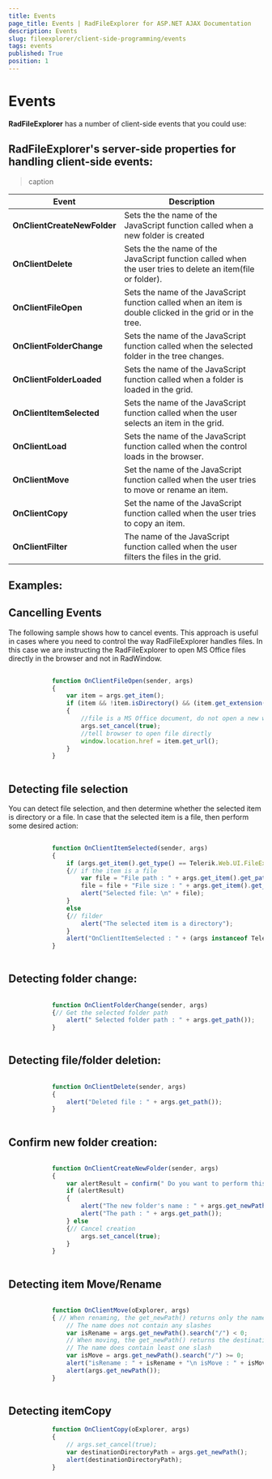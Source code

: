 ```yaml
---
title: Events
page_title: Events | RadFileExplorer for ASP.NET AJAX Documentation
description: Events
slug: fileexplorer/client-side-programming/events
tags: events
published: True
position: 1
---
```


# Events



**RadFileExplorer** has a number of client-side events that you could use:

## RadFileExplorer's server-side properties for handling client-side events:


>caption  

|  **Event**  |  **Description**  |
| ------ | ------ |
| **OnClientCreateNewFolder** |Sets the the name of the JavaScript function called when a new folder is created|
| **OnClientDelete** |Sets the the name of the JavaScript function called when the user tries to delete an item(file or folder).|
| **OnClientFileOpen** |Sets the name of the JavaScript function called when an item is double clicked in the grid or in the tree.|
| **OnClientFolderChange** |Sets the name of the JavaScript function called when the selected folder in the tree changes.|
| **OnClientFolderLoaded** |Sets the name of the JavaScript function called when a folder is loaded in the grid.|
| **OnClientItemSelected** |Sets the name of the JavaScript function called when the user selects an item in the grid.|
| **OnClientLoad** |Sets the name of the JavaScript function called when the control loads in the browser.|
| **OnClientMove** |Set the name of the JavaScript function called when the user tries to move or rename an item.|
| **OnClientCopy** |Set the name of the JavaScript function called when the user tries to copy an item.|
| **OnClientFilter** |The name of the JavaScript function called when the user filters the files in the grid.|



## Examples:



## Cancelling Events

The following sample shows how to cancel events. This approach is useful in cases where you need to control the way RadFileExplorer handles files. In this case we are instructing the RadFileExplorer to open MS Office files directly in the browser and not in RadWindow.

````JavaScript
	
	        function OnClientFileOpen(sender, args)
	        {
	            var item = args.get_item();
	            if (item && !item.isDirectory() && (item.get_extension() == "docx" || item.get_extension() == "doc"))
	            {
	                //file is a MS Office document, do not open a new window.          
	                args.set_cancel(true);
	                //tell browser to open file directly          
	                window.location.href = item.get_url();
	            }
	        }
	
````





## Detecting file selection

You can detect file selection, and then determine whether the selected item is directory or a file. In case that the selected item is a file, then perform some desired action:



````JavaScript
	
	        function OnClientItemSelected(sender, args)
	        {
	            if (args.get_item().get_type() == Telerik.Web.UI.FileExplorerItemType.File)
	            {// if the item is a file        
	                var file = "File path : " + args.get_item().get_path() + "\n";
	                file = file + "File size : " + args.get_item().get_size();
	                alert("Selected file: \n" + file);
	            }
	            else
	            {// filder        
	                alert("The selected item is a directory");
	            }
	            alert("OnClientItemSelected : " + (args instanceof Telerik.Web.UI.RadFileExplorerEventArgs).toString());
	        }
	
````





## Detecting folder change:

````JavaScript
	
	        function OnClientFolderChange(sender, args)
	        {// Get the selected folder path    
	            alert(" Selected folder path : " + args.get_path());
	        }
	
````



## Detecting file/folder deletion:

````JavaScript
	
	        function OnClientDelete(sender, args)
	        {
	            alert("Deleted file : " + args.get_path());
	        }
	
````



## Confirm new folder creation:

````JavaScript
	
	        function OnClientCreateNewFolder(sender, args)
	        {
	            var alertResult = confirm(" Do you want to perform this operation ?");
	            if (alertResult)
	            {
	                alert("The new folder's name : " + args.get_newPath());
	                alert("The path : " + args.get_path());
	            } else
	            {// Cancel creation        
	                args.set_cancel(true);
	            }
	        }
	
````





## Detecting item Move/Rename

````JavaScript
	
	        function OnClientMove(oExplorer, args)
	        { // When renaming, the get_newPath() returns only the name of the item. 
	            // The name does not contain any slashes 
	            var isRename = args.get_newPath().search("/") < 0;
	            // When moving, the get_newPath() returns the destination directory's path. 
	            // The name does contain least one slash 
	            var isMove = args.get_newPath().search("/") >= 0;
	            alert("isRename : " + isRename + "\n isMove : " + isMove);
	            alert(args.get_newPath());
	        }
	
````





## Detecting itemCopy

````JavaScript
	        function OnClientCopy(oExplorer, args)
	        {
	            // args.set_cancel(true); 
	            var destinationDirectoryPath = args.get_newPath();
	            alert(destinationDirectoryPath);
	        }
````




